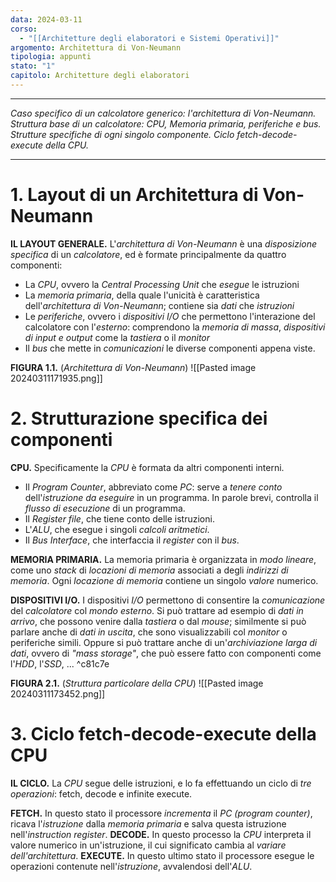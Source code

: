```yaml
---
data: 2024-03-11
corso:
  - "[[Architetture degli elaboratori e Sistemi Operativi]]"
argomento: Architettura di Von-Neumann
tipologia: appunti
stato: "1"
capitolo: Architetture degli elaboratori
---
```

- - -
*Caso specifico di un calcolatore generico: l'architettura di Von-Neumann. Struttura base di un calcolatore: CPU, Memoria primaria, periferiche e bus. Strutture specifiche di ogni singolo componente. Ciclo fetch-decode-execute della CPU.*
- - -
# 1. Layout di un Architettura di Von-Neumann
**IL LAYOUT GENERALE.** L'*architettura di Von-Neumann* è una *disposizione specifica* di un *calcolatore*, ed è formate principalmente da quattro componenti:
- La *CPU*, ovvero la *Central Processing Unit* che *esegue* le istruzioni
- La *memoria primaria*, della quale l'unicità è caratteristica dell'*architettura di Von-Neumann*; contiene sia *dati* che *istruzioni*
- Le *periferiche*, ovvero i *dispositivi I/O* che permettono l'interazione del calcolatore con l'*esterno*: comprendono la *memoria di massa*, *dispositivi di input e output* come la *tastiera* o il *monitor*
- Il *bus* che mette in *comunicazioni* le diverse componenti appena viste.

**FIGURA 1.1.** (*Architettura di Von-Neumann*)
![[Pasted image 20240311171935.png]]

# 2. Strutturazione specifica dei componenti
**CPU.** Specificamente la *CPU* è formata da altri componenti interni.
- Il *Program Counter*, abbreviato come *PC*: serve a *tenere conto* dell'*istruzione da eseguire* in un programma. In parole brevi, controlla il *flusso di esecuzione* di un programma.
- Il *Register file*, che tiene conto delle istruzioni.
- L'*ALU*, che esegue i singoli *calcoli aritmetici*.
- Il *Bus Interface*, che interfaccia il *register* con il *bus*.

**MEMORIA PRIMARIA.** La memoria primaria è organizzata in *modo lineare*, come uno *stack* di *locazioni di memoria* associati a degli *indirizzi di memoria*. Ogni *locazione di memoria* contiene un singolo *valore* numerico.

**DISPOSITIVI I/O.** I dispositivi *I/O* permettono di consentire la *comunicazione* del *calcolatore* col *mondo esterno*. Si può trattare ad esempio di *dati in arrivo*, che possono venire dalla *tastiera* o dal *mouse*; similmente si può parlare anche di *dati in uscita*, che sono visualizzabili col *monitor* o periferiche simili. Oppure si può trattare anche di un'*archiviazione larga di dati*, ovvero di *"mass storage"*, che può essere fatto con componenti come l'*HDD*, l'*SSD*, ... ^c81c7e

**FIGURA 2.1.** (*Struttura particolare della CPU*)
![[Pasted image 20240311173452.png]]

# 3. Ciclo fetch-decode-execute della CPU
**IL CICLO.** La *CPU* segue delle istruzioni, e lo fa effettuando un ciclo di *tre operazioni*: fetch, decode e infinite execute.

**FETCH.** In questo stato il processore *incrementa* il *PC (program counter)*, ricava l'*istruzione* dalla *memoria primaria* e salva questa istruzione nell'*instruction register*.
**DECODE.** In questo processo la *CPU* interpreta il valore numerico in un'istruzione, il cui significato cambia al *variare dell'architettura*.
**EXECUTE.** In questo ultimo stato il processore esegue le operazioni contenute nell'*istruzione*, avvalendosi dell'*ALU*.